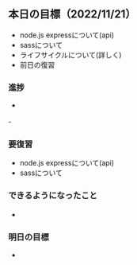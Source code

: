 ## 本日の目標（2022/11/21）
 - node.js expressについて(api)
 - sassについて
 - ライフサイクルについて(詳しく)
 - 前日の復習
### 進捗
 - 
 -　
### 要復習
 - node.js expressについて(api)
 - sassについて
### できるようになったこと
 - 　
### 明日の目標
 - 
